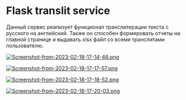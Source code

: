 # Flask translit service

Данный сервис реализует функционал транслитерации текста с русского на английский. Также он способен формировать отчеты на главной странице и выдавать xlsx файл со всеми транслитами пользователю.

[![Screenshot-from-2023-02-18-17-14-46.png](https://i.postimg.cc/wjTqcCQR/Screenshot-from-2023-02-18-17-14-46.png)](https://postimg.cc/N5SvQPVQ)

[![Screenshot-from-2023-02-18-17-17-57.png](https://i.postimg.cc/BZMwPRbV/Screenshot-from-2023-02-18-17-17-57.png)](https://postimg.cc/14VKLCpG)

[![Screenshot-from-2023-02-18-17-18-52.png](https://i.postimg.cc/kG4syXGh/Screenshot-from-2023-02-18-17-18-52.png)](https://postimg.cc/2bsnkY44)

[![Screenshot-from-2023-02-18-17-20-03.png](https://i.postimg.cc/kG684VB9/Screenshot-from-2023-02-18-17-20-03.png)](https://postimg.cc/jnTC3SHk)

